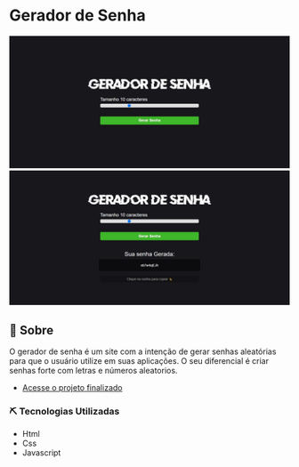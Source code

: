 # Gerador de Senha


<!-- <p> -->
 <img src="assets/fotoGerador.JPG"> <img src="assets/fotoCopy.JPG">
<!-- </p> -->


## 📃 Sobre
 O gerador de senha é um site com a intenção de gerar senhas aleatórias para que o usuário utilize em suas aplicações. O seu diferencial é criar senhas forte com letras e números aleatorios.
 
 - [Acesse o projeto finalizado](https://eteccaieiras.projetowebx.com.br/)


### ⛏️ Tecnologias Utilizadas

* Html
* Css
* Javascript
